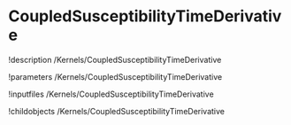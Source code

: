 <!-- MOOSE Documentation Stub: Remove this when content is added. -->

# CoupledSusceptibilityTimeDerivative
!description /Kernels/CoupledSusceptibilityTimeDerivative

!parameters /Kernels/CoupledSusceptibilityTimeDerivative

!inputfiles /Kernels/CoupledSusceptibilityTimeDerivative

!childobjects /Kernels/CoupledSusceptibilityTimeDerivative
